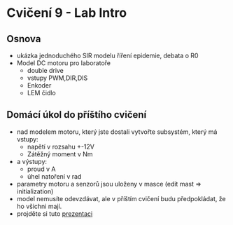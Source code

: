 ﻿# Cvičení 9 - Lab Intro


## Osnova
* ukázka jednoduchého SIR modelu říření epidemie, debata o R0
* Model DC motoru pro laboratoře
  * double drive
  * vstupy PWM,DIR,DIS
  * Enkoder
  * LEM čidlo



## Domácí úkol do příštího cvičení
* nad modelem motoru, který jste dostali vytvořte subsystém, který má vstupy:
  * napětí v rozsahu +-12V
  * Zátěžný moment v Nm
* a výstupy:
  * proud v A
  * úhel natoření v rad
* parametry motoru a senzorů jsou uloženy v masce (edit mast => initialization)
* model nemusíte odevzdávat, ale v příštím cvičení budu předpokládat, že ho všichni mají.
* projděte si tuto [prezentaci](http://mechx.cz/dokuwiki/doku.php?id=model:dc_motor)





